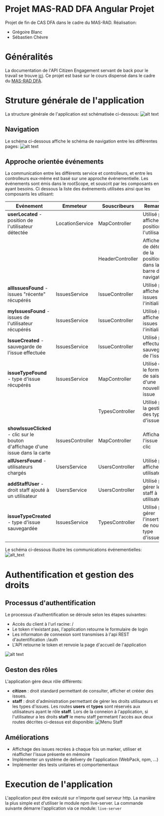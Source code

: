 # Projet MAS-RAD DFA Angular Projet

Projet de fin de CAS DFA dans le cadre du MAS-RAD.
Réalisation:
* Grégoire Blanc
* Sébastien Chèvre

# Généralités
La documentation de l'API Citizen Engagement servant de back pour le travail se trouve [ici][citizenAPI].
Ce projet est basé sur le cours dispensé dans le cadre du [MAS-RAD DFA][masrad].


# Struture générale de l'application
La structure générale de l'application est schématisée ci-dessous:
![alt text](https://www.lucidchart.com/publicSegments/view/3dbb8e43-bb15-4d69-b029-97bff53093e3/image.png)

## Navigation
Le schéma ci-dessous affiche le schéma de navigation entre les différentes pages:
![alt text](https://www.lucidchart.com/publicSegments/view/91fc6fa5-19c0-4886-b473-ed1b005e493b/image.png)

## Approche orientée événements
La communication entre les différents service et controlleurs, et entre les controlleurs eux-même est basé sur une approche événementielle. Les événements sont émis dans le rootScope, et souscrit par les composants en ayant besoins. Ci dessous la liste des événements utilisées ainsi que les composants les utlisant: 

| Evénement     | Emmeteur      |Souscribeurs |Remarques                  |
| ------------- | ------------- |-------------|---------------------------|
| **userLocated** - position de l'utilisateur détectée  |LocationService  |MapController|Utilisé pour afficher la position de l'utilisateur|
|               |               |HeaderController|Affiche l'état de détection de la position dans la barre de navigation|  
| **allIssuesFound** - issues "récente" récupérés  |IssuesService  |IssueController|Utilisé pour afficher les issues à l'initialisation|
|**myIssuesFound** - issues de l'utilisateur récupérés |IssuesService|IssueController|Utilisé pour afficher les issues à l'initialisation|
|**IssueCreated** - sauvegarde de l'issue effectuée|IssuesService|IssueController|Utilisé pour effectuer la sauvegarde de l'issues|
|**issueTypeFound** - type d'issue récupérés|IssuesService|MapController|Utilisé dans le formulaire de saisie d'une nouvelle issue|
|               |               |TypesController|Utilisé pour la gestion des types d'issues|
|**showIssueClicked** - clic sur le bouton d'affichage d'une issue dans la carte|IssuesController|MapController|Affichage de l'issue sur le clic|
|**allUsersFound** - utilisateurs chargés|UsersService|UsersController|Utilisé pour afficher les utilisateurs|
|**addStaffUser** - droit staff ajouté à un utilisateur|UsersService|UsersController|Utilisé pour gérer le droit staff à un utilisateur|
|**issueTypeCreated** - type d'issue sauvegardée|IssuesService|TypesController|Utilisé pour gérer l'insertion de nouveau type d'issues|


Le schéma ci-dessous illustre les communications événementielles:
![alt_text](https://www.lucidchart.com/publicSegments/view/aeadc2c7-c2c4-4ad8-ac21-589dddbdcdb9/image.png)

# Authentification et gestion des droits
## Processus d'authentification
Le processus d'authentification se déroule selon les étapes suivantes:
* Accès du client à l'url racine: /
* Le token n'existant pas, l'application retourne le formulaire de login
* Les informaton de connexion sont transmises à l'api REST d'autentification :/auth
* L'API retourne le token et renvoie la page d'accueil de l'application

![alt text](https://www.lucidchart.com/publicSegments/view/1200f078-7542-4752-a0f0-033b7db5be4b/image.png)

## Geston des rôles
L'application gère deux rôle différents:
* **citizen** : droit standard permettant de consulter, afficher et crééer des issues.
* **staff** : droit d'administration permettant de gérer les droits utilisateurs et les types d'issues.
  Les routes **users** et **types** sont réservés aux utilisateurs ayant le rôle **staff**.
Lors de la conneion à l'application, si l'utilisateur a les droits **staff** le menu staff permetant l'accès aux deux routes décrites ci-dessus est disponible:
![Menu Staff](https://www.lucidchart.com/publicSegments/view/cbdb2045-3ad0-400e-ad19-9207d14897d0/image.png)


## Améliorations
* Affichage des issues recrées à chaque fois un marker, utiliser et réafficher l'issue présente en mémoire
* Implémenter un système de delivery de l'application (WebPack, npm, ...)
* Implémenter des tests unitaires et comportementaux

# Execution de l'application
L'application peut être exécuté sur n'importe quel serveur http. La manière la plus simple est d'utiliser le module npm live-server. La commande suivante démarre l'application via ce module:
```live-server```

[masrad]: https://github.com/MediaComem/comem-masrad-dfa
[citizenAPI]: https://mediacomem.github.io/comem-citizen-engagement-api/
